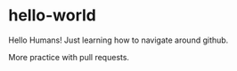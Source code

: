 # hello-world

Hello Humans! Just learning how to navigate around github.

More practice with pull requests.
